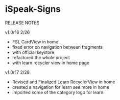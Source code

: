 # iSpeak-Signs

RELEASE NOTES

v1.0r16 2/26
- FSL CardView in home
- fixed error on navigation between fragments
- with official keystore
- refactored the whole project
- with learn recycler view in home page

v1.0r17 2/28
- Revised and Finalized Learn RecyclerView in home
- created a navigation for learn see more in home 
- imported some of the category logo for learn

